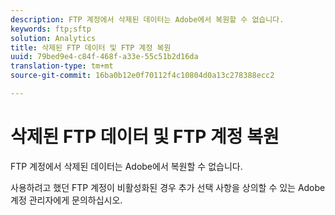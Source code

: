 ```yaml
---
description: FTP 계정에서 삭제된 데이터는 Adobe에서 복원할 수 없습니다.
keywords: ftp;sftp
solution: Analytics
title: 삭제된 FTP 데이터 및 FTP 계정 복원
uuid: 79bed9e4-c84f-468f-a33e-55c51b2d16da
translation-type: tm+mt
source-git-commit: 16ba0b12e0f70112f4c10804d0a13c278388ecc2

---
```



# 삭제된 FTP 데이터 및 FTP 계정 복원

FTP 계정에서 삭제된 데이터는 Adobe에서 복원할 수 없습니다.

사용하려고 했던 FTP 계정이 비활성화된 경우 추가 선택 사항을 상의할 수 있는 Adobe 계정 관리자에게 문의하십시오.
